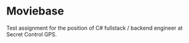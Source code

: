# Moviebase
 Test assignment for the position of C# fullstack / backend engineer at Secret Control GPS.
